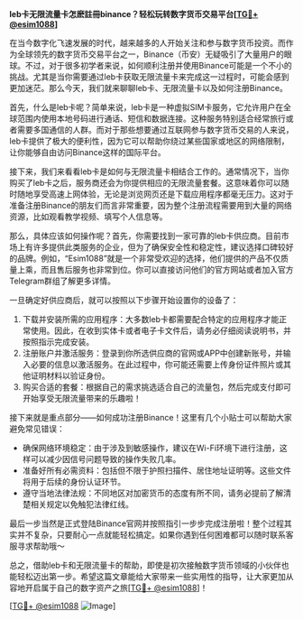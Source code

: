 **leb卡无限流量卡怎麽註冊binance？轻松玩转数字货币交易平台[[TG💪+ @esim1088](https://t.me/s/esim1088)]**

在当今数字化飞速发展的时代，越来越多的人开始关注和参与数字货币投资。而作为全球领先的数字货币交易平台之一，Binance（币安）无疑吸引了大量用户的眼球。不过，对于很多初学者来说，如何顺利注册并使用Binance可能是一个不小的挑战。尤其是当你需要通过leb卡获取无限流量卡来完成这一过程时，可能会感到更加迷茫。那么今天，我们就来聊聊leb卡、无限流量卡以及如何注册Binance。

首先，什么是leb卡呢？简单来说，leb卡是一种虚拟SIM卡服务，它允许用户在全球范围内使用本地号码进行通话、短信和数据连接。这种服务特别适合经常旅行或者需要多国通信的人群。而对于那些想要通过互联网参与数字货币交易的人来说，leb卡提供了极大的便利性，因为它可以帮助你绕过某些国家或地区的网络限制，让你能够自由访问Binance这样的国际平台。

接下来，我们来看看leb卡是如何与无限流量卡相结合工作的。通常情况下，当你购买了leb卡之后，服务商还会为你提供相应的无限流量套餐。这意味着你可以随时随地享受高速上网体验，无论是浏览网页还是下载应用程序都毫无压力。这对于准备注册Binance的朋友们而言非常重要，因为整个注册流程需要用到大量的网络资源，比如观看教学视频、填写个人信息等。

那么，具体应该如何操作呢？首先，你需要找到一家可靠的leb卡供应商。目前市场上有许多提供此类服务的企业，但为了确保安全性和稳定性，建议选择口碑较好的品牌。例如，“Esim1088”就是一个非常受欢迎的选择，他们提供的产品不仅质量上乘，而且售后服务也非常到位。你可以直接访问他们的官方网站或者加入官方Telegram群组了解更多详情。

一旦确定好供应商后，就可以按照以下步骤开始设置你的设备了：

1. 下载并安装所需的应用程序：大多数leb卡都需要配合特定的应用程序才能正常使用。因此，在收到实体卡或者电子卡文件后，请务必仔细阅读说明书，并按照指示完成安装。
2. 注册账户并激活服务：登录到你所选供应商的官网或APP中创建新账号，并输入必要的信息以激活服务。在此过程中，你可能还需要上传身份证件照片或其他证明材料以验证身份。
3. 购买合适的套餐：根据自己的需求挑选适合自己的流量包，然后完成支付即可开始享受无限流量带来的乐趣啦！

接下来就是重点部分——如何成功注册Binance！这里有几个小贴士可以帮助大家避免常见错误：
- 确保网络环境稳定：由于涉及到敏感操作，建议在Wi-Fi环境下进行注册，这样可以减少因信号问题导致的操作失败几率。
- 准备好所有必需资料：包括但不限于护照扫描件、居住地址证明等。这些文件将用于后续的身份认证环节。
- 遵守当地法律法规：不同地区对加密货币的态度有所不同，请务必提前了解清楚相关规定以免触犯法律红线。

最后一步当然是正式登陆Binance官网并按照指引一步步完成注册啦！整个过程其实并不复杂，只要耐心一点就能轻松搞定。如果你遇到任何困难都可以随时联系客服寻求帮助哦～

总之，借助leb卡和无限流量卡的帮助，即使是初次接触数字货币领域的小伙伴也能轻松迈出第一步。希望这篇文章能给大家带来一些实用性的指导，让大家更加从容地开启属于自己的数字资产之旅[[TG💪+ @esim1088](https://t.me/s/esim1088)]！

[[TG💪+ @esim1088](https://t.me/s/esim1088) ![Image](https://i.postimg.cc/4NQfJmqS/Snipaste-2025-05-13-00-14-12.png)]
